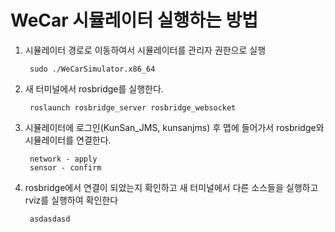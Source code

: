 # WeCar 시뮬레이터 실행하는 방법

1. 시뮬레이터 경로로 이동하여서 시뮬레이터를 관리자 권한으로 실행

		sudo ./WeCarSimulator.x86_64

2. 새 터미널에서 rosbridge를 실행한다.

		roslaunch rosbridge_server rosbridge_websocket

3. 시뮬레이터에 로그인(KunSan_JMS, kunsanjms) 후 맵에 들어가서 rosbridge와 시뮬레이터를 연결한다.

		network - apply
		sensor - confirm

4. rosbridge에서 연결이 되었는지 확인하고 새 터미널에서 다른 소스들을 실행하고 rviz를 실행하여 확인한다

		asdasdasd
